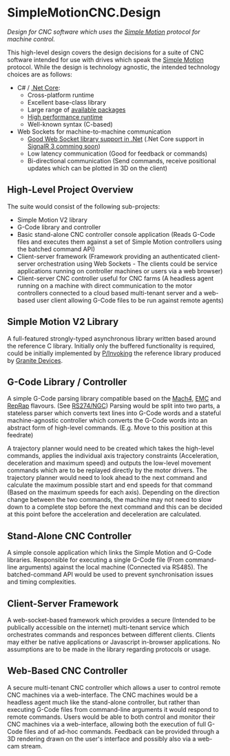 # SimpleMotionCNC.Design 
*Design for CNC software which uses the [Simple Motion](http://granitedevices.com/wiki/SimpleMotion_V2) protocol for machine control.*

This high-level design covers the design decisions for a suite of CNC software intended for use with drives which speak the [Simple Motion](http://granitedevices.com/wiki/SimpleMotion_V2) protocol. While the design is technology agnostic, the intended technology choices are as follows:
* C# / [.Net Core](https://dotnet.github.io/):
  * Cross-platform runtime
  * Excellent base-class library
  * Large range of [available packages](https://www.nuget.org/)
  * [High performance runtime](https://blogs.msdn.microsoft.com/dotnet/2013/09/30/ryujit-the-next-generation-jit-compiler-for-net/)
  * Well-known syntax (C-based)
* Web Sockets for machine-to-machine communication
  * [Good Web Socket library support in .Net](http://signalr.net/) (.Net Core support in [SignalR 3 comming soon](https://github.com/aspnet/Home/wiki/Roadmap#future-work))
  * Low latency communication (Good for feedback or commands)
  * Bi-directional communication (Send commands, receive positional updates which can be plotted in 3D on the client)

## High-Level Project Overview
The suite would consist of the following sub-projects:
* Simple Motion V2 library
* G-Code library and controller
* Basic stand-alone CNC controller console application (Reads G-Code files and executes them against a set of Simple Motion controllers using the batched command API)
* Client-server framework (Framework providing an authenticated client-server orchestration using Web Sockets - The clients could be service applications running on controller machines or users via a web browser)
* Client-server CNC controller useful for CNC farms (A headless agent running on a machine with direct communication to the motor controllers connected to a cloud based multi-tenant server and a web-based user client allowing G-Code files to be run against remote agents)

## Simple Motion V2 Library
A full-featured strongly-typed asynchronous library written based around the reference C library. Initially only the buffered functionality is required, could be initially implemented by [P/Invoking](https://en.wikipedia.org/wiki/Platform_Invocation_Services) the reference library produced by [Granite Devices](http://granitedevices.com/wiki/SimpleMotion_V2#Library).

## G-Code Library / Controller
A simple G-Code parsing library compatible based on the [Mach4](http://machmotion.com/cnc-info/g-code.html), [EMC](http://linuxcnc.org/docs/html/gcode.html) and [RepRap](http://reprap.org/wiki/G-code) flavours. (See [RS274/NGC](https://www.nist.gov/customcf/get_pdf.cfm?pub_id=823374)) Parsing would be split into two parts, a stateless parser which converts text lines into G-Code words and a stateful machine-agnostic controller which converts the G-Code words into an abstract form of high-level commands. (E.g. Move to this position at this feedrate)

A trajectory planner would need to be created which takes the high-level commands, applies the individual axis trajectory constraints (Acceleration, deceleration and maximum speed) and outputs the low-level movement commands which are to be replayed directly by the motor drivers. The trajectory planner would need to look ahead to the next command and calculate the maximum possible start and end speeds for that command (Based on the maximum speeds for each axis). Depending on the direction change between the two commands, the machine may not need to slow down to a complete stop before the next command and this can be decided at this point before the acceleration and deceleration are calculated.

## Stand-Alone CNC Controller
A simple console application which links the Simple Motion and G-Code libraries. Responsible for executing a single G-Code file (From command-line arguments) against the local machine (Connected via RS485). The batched-command API would be used to prevent synchronisation issues and timing complexities.

## Client-Server Framework
A web-socket-based framework which provides a secure (Intended to be publically accessible on the internet) multi-tenant service which orchestrates commands and responces between different clients. Clients may either be native applications or Javascript in-browser applications. No assumptions are to be made in the library regarding protocols or usage.

## Web-Based CNC Controller
A secure multi-tenant CNC controller which allows a user to control remote CNC machines via a web-interface. The CNC machines would be a headless agent much like the stand-alone controller, but rather than executing G-Code files from command-line arguments it would respond to remote commands. Users would be able to both control and monitor their CNC machines via a web-interface, allowing both the execution of full G-Code files and of ad-hoc commands. Feedback can be provided through a 3D rendering drawn on the user's interface and possibly also via a web-cam stream.
